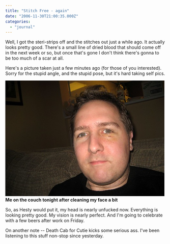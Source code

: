 ```yaml
---
title: "Stitch Free - again"
date: "2006-11-30T21:00:35.000Z"
categories: 
  - "journal"
---
```


Well, I got the steri-strips off and the stitches out just a while ago. It actually looks pretty good. There's a small line of dried blood that should come off in the next week or so, but once that's gone I don't think there's gonna to be too much of a scar at all.

Here's a picture taken just a few minutes ago (for those of you interested). Sorry for the stupid angle, and the stupid pose, but it's hard taking self pics.

[![CleanMe](images/310929128_ecc00a7729.jpg)](http://www.flickr.com/photos/duanestorey/310929128/) **Me on the couch tonight after cleaning my face a bit**

So, as Hesty would put it, my head is nearly unfucked now. Everything is looking pretty good. My vision is nearly perfect. And I'm going to celebrate with a few beers after work on Friday.

On another note -- Death Cab for Cutie kicks some serious ass. I've been listening to this stuff non-stop since yesterday.
